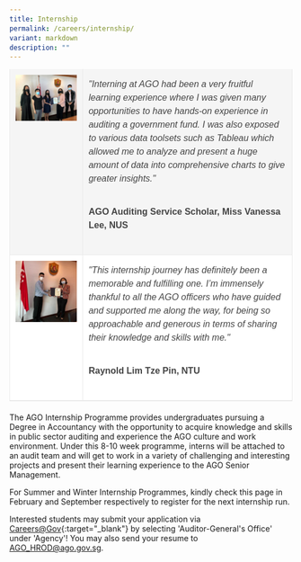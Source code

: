 ```yaml
---
title: Internship
permalink: /careers/internship/
variant: markdown
description: ""
---
```

<table style="width: 100%; border-collapse: collapse; border-bottom: 1px solid #eaeaea; background: #fff; color: #444; font-family: Arial, Helvetica, sans-serif; font-size: 16px; text-align: start; margin: 0 0 20px; padding: 0;">
    <tbody style="margin: 0; padding: 0; border: 0; background: transparent; color: inherit;">
        <tr style="margin: 0; padding: 0; border: 0; background: transparent; color: inherit;">
            <td style="padding: 10px; border: none; border-right: 1px solid #eaeaea; border-bottom: none; border-left: 1px solid #eaeaea; background: #f5f5f5; color: inherit; vertical-align: top;">
                <img src="/images/vanessa_presentation_photo.jpg" data-displaymode="Original" alt="Vanessa Presentation Photo (1)" title="Vanessa Presentation Photo (1)" style="max-width: 100%; height: auto; width: auto;">
            </td>
            <td style="padding: 10px; border: none; border-right: 1px solid #eaeaea; border-bottom: none; border-left: 1px solid #eaeaea; background: #f5f5f5; color: inherit; vertical-align: top;">
                <p style="margin: 0 0 25px; padding: 5px 0; font-size: 1rem; background: transparent; color: #444; font-family: Arial; font-weight: 400; line-height: 1.5em;">
                    <em style="font-size: 16px; color: inherit;">"Interning at AGO had been a very fruitful learning experience where I was given many opportunities to have hands-on experience in auditing a government fund. I was also exposed to various data toolsets such as Tableau which allowed me to analyze and present a huge amount of data into comprehensive charts to give greater insights."</em>
                </p>
                <p style="margin: 0 0 25px; padding: 5px 0; font-size: 1rem; background: transparent; color: #444; font-family: Arial; font-weight: 400; line-height: 1.5em;">
                    <strong style="font-size: 16px; color: inherit; font-weight: bold !important;">AGO Auditing Service Scholar, Miss Vanessa Lee, NUS</strong>
                </p>
            </td>
        </tr>
        <tr style="margin: 0; padding: 0; border: 0; background: transparent; color: inherit;">
            <td style="padding: 10px; border: 1px solid #eaeaea; outline: 0px; font-size: 16px; vertical-align: top; background: transparent; color: inherit;">
                <img src="/images/raynold_photo_2.jpg" data-displaymode="Original" alt="Raynold Internship Photo" title="Raynold Internship Photo" style="max-width: 100%; height: auto; width: auto;">
            </td>
            <td style="padding: 10px; border: 1px solid #eaeaea; outline: 0px; font-size: 16px; vertical-align: top; background: transparent; color: inherit;">
                <p style="margin: 0 0 25px; padding: 5px 0; font-size: 1rem; background: transparent; color: #444; font-family: Arial; font-weight: 400; line-height: 1.5em;">
                    <em style="font-size: 16px; color: inherit;">"This internship journey has definitely been a memorable and fulfilling one. I’m immensely thankful to all the AGO officers who have guided and supported me along the way, for being so approachable and generous in terms of sharing their knowledge and skills with me."</em>
                </p>
                <p style="margin: 0 0 25px; padding: 5px 0; font-size: 1rem; background: transparent; color: #444; font-family: Arial; font-weight: 400; line-height: 1.5em;">
                    <strong style="font-size: 16px; color: inherit; font-weight: bold !important;">Raynold Lim Tze Pin, NTU</strong>
                </p>
            </td>
        </tr>
    </tbody>
</table>

The AGO Internship Programme provides undergraduates pursuing a Degree in Accountancy with the opportunity to acquire knowledge and skills in public sector auditing and experience the AGO culture and work environment. Under this 8-10 week programme, interns will be attached to an audit team and will get to work in a variety of challenging and interesting projects and present their learning experience to the AGO Senior Management.

For Summer and Winter Internship Programmes, kindly check this page in February and September respectively to register for the next internship run.

Interested students may submit your application via [Careers@Gov](https://www.careers.hrp.gov.sg/sap/bc/ui5_ui5/sap/ZGERCFA004/index.html){:target="_blank"} by selecting 'Auditor-General's Office' under 'Agency'! You may also send your resume to AGO_HROD@ago.gov.sg.